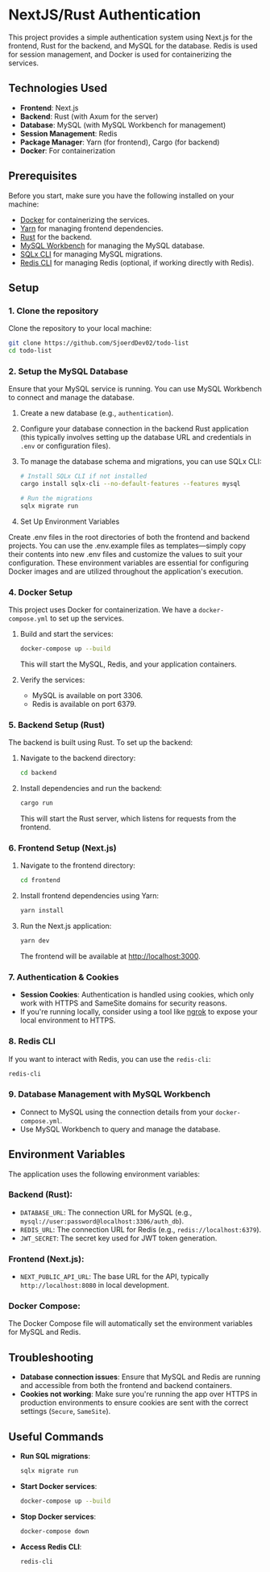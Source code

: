 # NextJS/Rust Authentication

This project provides a simple authentication system using Next.js for the frontend, Rust for the backend, and MySQL for the database. Redis is used for session management, and Docker is used for containerizing the services.

## Technologies Used

- **Frontend**: Next.js
- **Backend**: Rust (with Axum for the server)
- **Database**: MySQL (with MySQL Workbench for management)
- **Session Management**: Redis
- **Package Manager**: Yarn (for frontend), Cargo (for backend)
- **Docker**: For containerization

## Prerequisites

Before you start, make sure you have the following installed on your machine:

- [Docker](https://www.docker.com/get-started) for containerizing the services.
- [Yarn](https://classic.yarnpkg.com/en/docs/install) for managing frontend dependencies.
- [Rust](https://www.rust-lang.org/tools/install) for the backend.
- [MySQL Workbench](https://dev.mysql.com/downloads/workbench/) for managing the MySQL database.
- [SQLx CLI](https://github.com/launchbadge/sqlx#cli) for managing MySQL migrations.
- [Redis CLI](https://redis.io/docs/management/cli/) for managing Redis (optional, if working directly with Redis).

## Setup

### 1. Clone the repository

Clone the repository to your local machine:

```bash
git clone https://github.com/SjoerdDev02/todo-list
cd todo-list
```

### 2. Setup the MySQL Database

Ensure that your MySQL service is running. You can use MySQL Workbench to connect and manage the database.

1. Create a new database (e.g., `authentication`).
2. Configure your database connection in the backend Rust application (this typically involves setting up the database URL and credentials in `.env` or configuration files).
3. To manage the database schema and migrations, you can use SQLx CLI:

   ```bash
   # Install SQLx CLI if not installed
   cargo install sqlx-cli --no-default-features --features mysql

   # Run the migrations
   sqlx migrate run
   ```

3. Set Up Environment Variables

Create .env files in the root directories of both the frontend and backend projects. You can use the .env.example files as templates—simply copy their contents into new .env files and customize the values to suit your configuration. These environment variables are essential for configuring Docker images and are utilized throughout the application's execution.

### 4. Docker Setup

This project uses Docker for containerization. We have a `docker-compose.yml` to set up the services.

1. Build and start the services:

   ```bash
   docker-compose up --build
   ```

   This will start the MySQL, Redis, and your application containers.

2. Verify the services:
   - MySQL is available on port 3306.
   - Redis is available on port 6379.

### 5. Backend Setup (Rust)

The backend is built using Rust. To set up the backend:

1. Navigate to the backend directory:

   ```bash
   cd backend
   ```

2. Install dependencies and run the backend:

   ```bash
   cargo run
   ```

   This will start the Rust server, which listens for requests from the frontend.

### 6. Frontend Setup (Next.js)

1. Navigate to the frontend directory:

   ```bash
   cd frontend
   ```

2. Install frontend dependencies using Yarn:

   ```bash
   yarn install
   ```

3. Run the Next.js application:

   ```bash
   yarn dev
   ```

   The frontend will be available at [http://localhost:3000](http://localhost:3000).

### 7. Authentication & Cookies

- **Session Cookies**: Authentication is handled using cookies, which only work with HTTPS and SameSite domains for security reasons.
- If you're running locally, consider using a tool like [ngrok](https://ngrok.com/) to expose your local environment to HTTPS.

### 8. Redis CLI

If you want to interact with Redis, you can use the `redis-cli`:

```bash
redis-cli
```

### 9. Database Management with MySQL Workbench

- Connect to MySQL using the connection details from your `docker-compose.yml`.
- Use MySQL Workbench to query and manage the database.

## Environment Variables

The application uses the following environment variables:

### Backend (Rust):

- `DATABASE_URL`: The connection URL for MySQL (e.g., `mysql://user:password@localhost:3306/auth_db`).
- `REDIS_URL`: The connection URL for Redis (e.g., `redis://localhost:6379`).
- `JWT_SECRET`: The secret key used for JWT token generation.

### Frontend (Next.js):

- `NEXT_PUBLIC_API_URL`: The base URL for the API, typically `http://localhost:8080` in local development.

### Docker Compose:

The Docker Compose file will automatically set the environment variables for MySQL and Redis.

## Troubleshooting

- **Database connection issues**: Ensure that MySQL and Redis are running and accessible from both the frontend and backend containers.
- **Cookies not working**: Make sure you're running the app over HTTPS in production environments to ensure cookies are sent with the correct settings (`Secure`, `SameSite`).

## Useful Commands

- **Run SQL migrations**:

  ```bash
  sqlx migrate run
  ```

- **Start Docker services**:

  ```bash
  docker-compose up --build
  ```

- **Stop Docker services**:

  ```bash
  docker-compose down
  ```

- **Access Redis CLI**:

  ```bash
  redis-cli